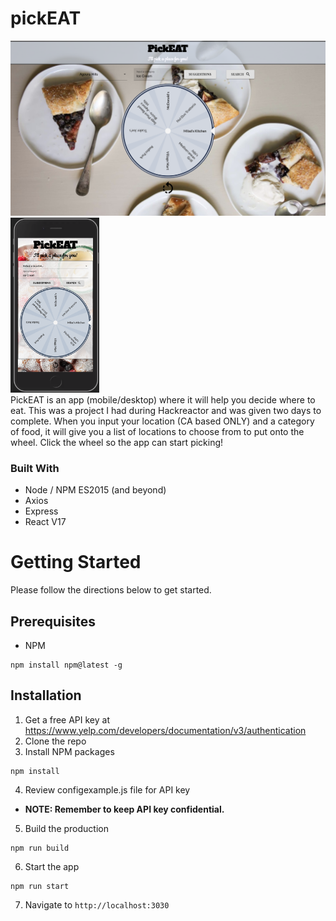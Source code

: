 # pickEAT
<img height="280" src="https://raw.githubusercontent.com/sophiacheong/pickEAT/main/desktop.png" /> <img  height="280" src="https://raw.githubusercontent.com/sophiacheong/pickEAT/main/mobile.png" /> <br/>
PickEAT is an app (mobile/desktop) where it will help you decide where to eat. This was a project I had during Hackreactor and was given two days to complete. When you input your location (CA based ONLY) and a category of food, it will give you a list of locations to choose from to put onto the wheel. Click the wheel so the app can start picking!

### Built With
* Node / NPM ES2015 (and beyond)
* Axios
* Express
* React V17

# Getting Started
Please follow the directions below to get started.

## Prerequisites
* NPM
```
npm install npm@latest -g
```

## Installation
1. Get a free API key at https://www.yelp.com/developers/documentation/v3/authentication
2. Clone the repo
3. Install NPM packages
```
npm install
```
4. Review configexample.js file for API key
* __NOTE: Remember to keep API key confidential.__
5. Build the production
```
npm run build
```
6. Start the app
```
npm run start
```
7. Navigate to ```http://localhost:3030```
